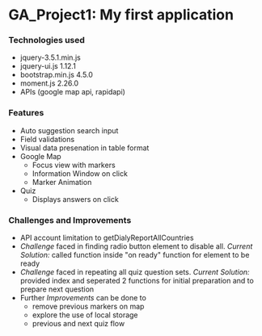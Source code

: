 # GA_Project1: My first application

### Technologies used
- jquery-3.5.1.min.js
- jquery-ui.js 1.12.1
- bootstrap.min.js 4.5.0
- moment.js 2.26.0
- APIs (google map api, rapidapi)


### Features
- Auto suggestion search input
- Field validations
- Visual data presenation in table format
- Google Map
  - Focus view with markers
  - Information Window on click
  - Marker Animation
- Quiz
  - Displays answers on click

### Challenges and Improvements
* API account limitation to getDialyReportAllCountries
* *Challenge* faced in finding radio button element to disable all. *Current Solution:* called function inside "on ready" function for element to be ready
* *Challenge* faced in repeating all quiz question sets. *Current Solution:* provided index and seperated 2 functions for initial preparation and to prepare next question
* Further *Improvements* can be done to
  * remove previous markers on map
  * explore the use of local storage
  * previous and next quiz flow

